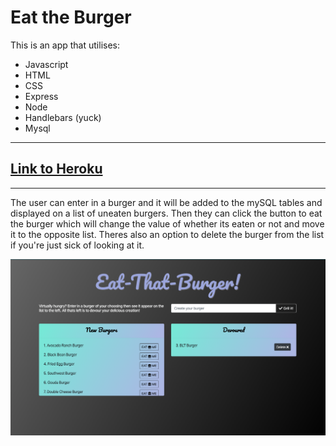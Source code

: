 # Eat the Burger

This is an app that utilises:
* Javascript
* HTML
* CSS
* Express
* Node
* Handlebars (yuck)
* Mysql

---

## [Link to Heroku](https://notbobsburgers.herokuapp.com/)

---

The user can enter in a burger and it will be added to the mySQL tables and displayed on a list of uneaten burgers. Then they can click the button to eat the burger which will change the value of whether its eaten or not and move it to the opposite list. Theres also an option to delete the burger from the list if you're just sick of looking at it.

![Page Example](public/assets/img/demo.png)

